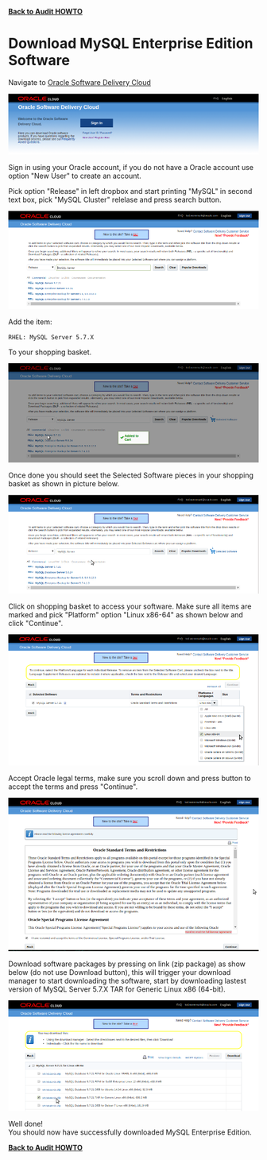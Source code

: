 **[Back to Audit HOWTO](./audit.md)**

# Download MySQL Enterprise Edition Software

Navigate to [Oracle Software Delivery Cloud](https://edelivery.oracle.com/osdc/faces/Home.jspx)

![](./images/edel1.png)

Sign in using your Oracle account, if you do not have a Oracle account use option "New User" to create an account.

Pick option "Release" in left dropbox and start printing "MySQL" in second text box, pick "MySQL Cluster" relelase and press search button.

![](./images/edel2.png)

Add the item:
```
RHEL: MySQL Server 5.7.X
```

To your shopping basket.

![](./images/edel3.png)

Once done you should seet the Selected Software pieces in your shopping basket as shown in picture below.

![](./images/edel4.png)

Click on shopping basket to access your software. Make sure all items are marked and pick "Platform" option "Linux x86-64" as shown below and click "Continue".

![](./images/edel5.png)

Accept Oracle legal terms, make sure you scroll down and press button to accept the terms and press "Continue".

![](./images/edel6.png)

Download software packages by pressing on link (zip package) as show below (do not use Download button), this will trigger your download manager to start downloading the software, start by downloading lastest version of MySQL Server 5.7.X TAR for Generic Linux x86 (64-bit).

![](./images/edel7.png)


Well done!  
You should now have successfully downloaded MySQL Enterprise Edition.

**[Back to Audit HOWTO](./audit.md)**
